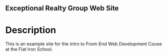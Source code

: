 Exceptional Realty Group Web Site
---

# Description

This is an example site for the intro to Front-End Web Development Couse at the Flat Iron School.

